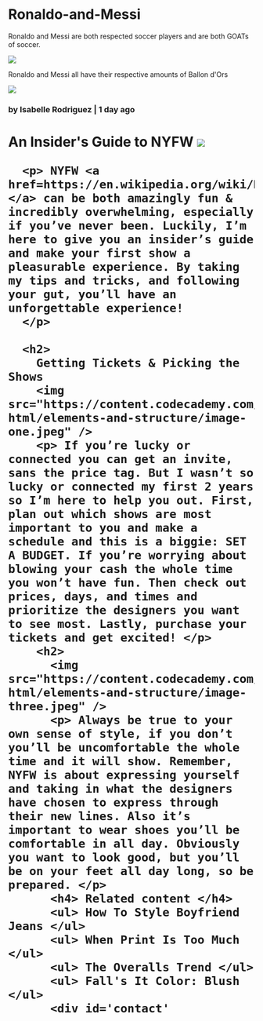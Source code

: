 # Ronaldo-and-Messi
Ronaldo and Messi are both respected soccer players and are both GOATs of soccer.
<body> 
<img src="https://images.hola.com/us/images/027a-167b21aec371-35f735bf18e8-1000/vertical-1150/cristiano-y-messi.png" />
</body>
<!DOCTYPE html>
<html>
<body>
<p>
  Ronaldo and Messi all have their respective amounts of Ballon d'Ors
</p>
<!DOCTYPE html>
<html> 
</html>
<head>
  <title> Everyday with Isa </title>
<img src="https://content.codecademy.com/courses/learn-html/elements-and-structure/profile.jpg" />

<h3> by Isabelle Rodriguez | 1 day ago </h3>
  <body>
    <h1>
      An Insider's Guide to NYFW

<img src="https://content.codecademy.com/courses/learn-html/elements-and-structure/image-two.jpeg" />

      <p> NYFW <a href=https://en.wikipedia.org/wiki/New_York_Fashion_Week.> </a> can be both amazingly fun & incredibly overwhelming, especially if you’ve never been. Luckily, I’m here to give you an insider’s guide and make your first show a pleasurable experience. By taking my tips and tricks, and following your gut, you’ll have an unforgettable experience!
      </p>

      <h2>
        Getting Tickets & Picking the Shows
        <img src="https://content.codecademy.com/courses/learn-html/elements-and-structure/image-one.jpeg" />
        <p> If you’re lucky or connected you can get an invite, sans the price tag. But I wasn’t so lucky or connected my first 2 years so I’m here to help you out. First, plan out which shows are most important to you and make a schedule and this is a biggie: SET A BUDGET. If you’re worrying about blowing your cash the whole time you won’t have fun. Then check out prices, days, and times and prioritize the designers you want to see most. Lastly, purchase your tickets and get excited! </p>
        <h2>
          <img src="https://content.codecademy.com/courses/learn-html/elements-and-structure/image-three.jpeg" />
          <p> Always be true to your own sense of style, if you don’t you’ll be uncomfortable the whole time and it will show. Remember, NYFW is about expressing yourself and taking in what the designers have chosen to express through their new lines. Also it’s important to wear shoes you’ll be comfortable in all day. Obviously you want to look good, but you’ll be on your feet all day long, so be prepared. </p>
          <h4> Related content </h4>
          <ul> How To Style Boyfriend Jeans </ul>
          <ul> When Print Is Too Much </ul>
          <ul> The Overalls Trend </ul>
          <ul> Fall's It Color: Blush </ul>
          <div id='contact'

